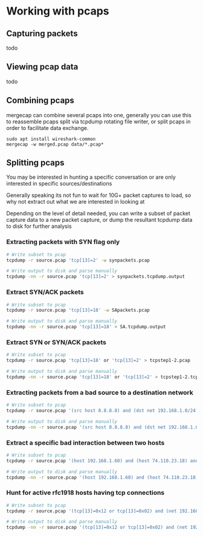 # Working with pcaps

## Capturing packets
todo

## Viewing pcap data
todo

## Combining pcaps
mergecap can combine several pcaps into one, generally you can use this to reassemble pcaps split via tcpdump rotating file writer, or split pcaps in order to facilitate data exchange.

```shell
sudo apt install wireshark-common
mergecap -w merged.pcap data/*.pcap*
```

## Splitting pcaps
You may be interested in hunting a specific conversation or are only interested in specific sources/destinations

Generally speaking its not fun to wait for 10G+ packet captures to load, so why not extract out what we are interested in looking at

Depending on the level of detail needed, you can write a subset of packet capture data to a new packet capture, or dump the resultant tcpdump data to disk for further analysis

### Extracting packets with SYN flag only
```sh
# Write subset to pcap
tcpdump -r source.pcap 'tcp[13]=2' -w synpackets.pcap

# Write output to disk and parse manually
tcpdump -nn -r source.pcap 'tcp[13]=2' > synpackets.tcpdump.output
```

### Extract SYN/ACK packets
```sh
# Write subset to pcap
tcpdump -r source.pcap 'tcp[13]=18' -w SApackets.pcap

# Write output to disk and parse manually
tcpdump -nn -r source.pcap 'tcp[13]=18' > SA.tcpdump.output
```

### Extract SYN or SYN/ACK packets
```sh
# Write subset to pcap
tcpdump -r source.pcap 'tcp[13]=18' or 'tcp[13]=2' > tcpstep1-2.pcap

# Write output to disk and parse manually
tcpdump -nn -r source.pcap 'tcp[13]=18' or 'tcp[13]=2' > tcpstep1-2.tcpdump.output
```

### Extracting packets from a bad source to a destination network
```sh
# Write subset to pcap
tcpdump -r source.pcap '(src host 8.8.8.8) and (dst net 192.168.1.0/24)' -w bad-traffic.pcap

# Write output to disk and parse manually
tcpdump -nn -r source.pcap '(src host 8.8.8.8) and (dst net 192.168.1.0/24)' > bad-traffic.tcpdump.output
```

### Extract a specific bad interaction between two hosts
```sh
# Write subset to pcap
tcpdump -r source.pcap '(host 192.168.1.60) and (host 74.110.23.18) and (port 58636)' -w bad-convo.pcap

# Write output to disk and parse manually
tcpdump -nn -r source.pcap '(host 192.168.1.60) and (host 74.110.23.18) and (port 58636)' > bad-convo.tcpdump.output
```

### Hunt for active rfc1918 hosts having tcp connections
```sh
# Write subset to pcap
tcpdump -r source.pcap '(tcp[13]=0x12 or tcp[13]=0x02) and (net 192.168.0.0/16 or net 10.0.0.0/8 or net 172.16.0.0/12)' -w rfc1918.pcap

# Write output to disk and parse manually
tcpdump -nn -r source.pcap '(tcp[13]=0x12 or tcp[13]=0x02) and (net 192.168.0.0/16 or net 10.0.0.0/8 or net 172.16.0.0/12)' > rfc1918.tcpdump.output
```
